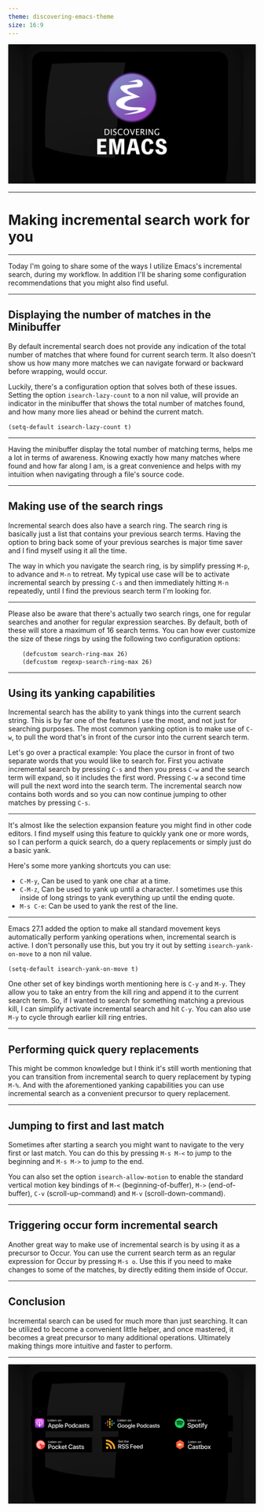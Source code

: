 ```yaml
---
theme: discovering-emacs-theme
size: 16:9
---
```


![bg contain](./images/intro-cover.png)

---

# Making incremental search work for you

---

Today I'm going to share some of the ways I utilize Emacs's incremental search, during my workflow. In addition I'll be sharing some configuration recommendations that you might also find useful.

---

## Displaying the number of matches in the Minibuffer

By default incremental search does not provide any indication of the total number of matches that where found for current search term. It also doesn't show us how many more matches we can navigate forward or backward before wrapping, would occur.

Luckily, there's a configuration option that solves both of these issues. Setting the option `isearch-lazy-count` to a non nil value, will provide an indicator in the minibuffer that shows the total number of matches found, and how many more lies ahead or behind the current match.

```Lisp
(setq-default isearch-lazy-count t)
```

---

Having the minibuffer display the total number of matching terms, helps me a lot in terms of awareness. Knowing exactly how many matches where found and how far along I am, is a great convenience and helps with my intuition when navigating through a file's source code.

---

## Making use of the search rings

Incremental search does also have a search ring. The search ring is basically just a list that contains your previous search terms. Having the option to bring back some of your previous searches is major time saver and I find myself using it all the time.

The way in which you navigate the search ring, is by simplify pressing `M-p`, to advance and `M-n` to retreat. My typical use case will be to activate incremental search by pressing `C-s` and then immediately hitting `M-n` repeatedly, until I find the previous search term I'm looking for.

---

Please also be aware that there's actually two search rings, one for regular searches and another for regular expression searches. By default, both of these will store a maximum of 16 search terms. You can how ever customize the size of these rings by using the following two configuration options:

```Lisp
    (defcustom search-ring-max 26)
    (defcustom regexp-search-ring-max 26)
```

---

## Using its yanking capabilities

Incremental search has the ability to yank things into the current search string. This is by far one of the features I use the most, and not just for searching purposes. The most common yanking option is to make use of `C-w`, to pull the word that's in front of the cursor into the current search term.

Let's go over a practical example: You place the cursor in front of two separate words that you would like to search for. First you activate incremental search by pressing `C-s` and then you press `C-w` and the search term will expand, so it includes the first word. Pressing `C-w` a second time will pull the next word into the search term. The incremental search now contains both words and so you can now continue jumping to other matches by pressing `C-s`.

---

It's almost like the selection expansion feature you might find in other code editors. I find myself using this feature to quickly yank one or more words, so I can perform a quick search, do a query replacements or simply just do a basic yank.

Here's some more yanking shortcuts you can use:

- `C-M-y`, Can be used to yank one char at a time.
- `C-M-z`, Can be used to yank up until a character. I sometimes use this inside of long strings to yank everything up until the ending quote.
- `M-s C-e`: Can be used to yank the rest of the line.

---

Emacs 27.1 added the option to make all standard movement keys automatically perform yanking operations when, incremental search is active. I don't personally use this, but you try it out by setting `isearch-yank-on-move` to a non nil value.

```Lisp
(setq-default isearch-yank-on-move t)
```

One other set of key bindings worth mentioning here is `C-y` and `M-y`. They allow you to take an entry from the kill ring and append it to the current search term. So, if I wanted to search for something matching a previous kill, I can simplify activate incremental search and hit `C-y`. You can also use `M-y` to cycle through earlier kill ring entries.

---

## Performing quick query replacements

This might be common knowledge but I think it's still worth mentioning that you can transition from incremental search to query replacement by typing `M-%`. And with the aforementioned yanking capabilities you can use incremental search as a convenient precursor to query replacement.

---

## Jumping to first and last match

Sometimes after starting a search you might want to navigate to the very first or last match. You can do this by pressing `M-s M-<` to jump to the beginning and `M-s M->` to jump to the end.

You can also set the option `isearch-allow-motion` to enable the standard vertical motion key bindings of `M-<` (beginning-of-buffer), `M->` (end-of-buffer), `C-v` (scroll-up-command) and `M-v` (scroll-down-command).

---

## Triggering occur form incremental search

Another great way to make use of incremental search is by using it as a precursor to Occur. You can use the current search term as an regular expression for Occur by pressing `M-s o`. Use this if you need to make changes to some of the matches, by directly editing them inside of Occur.

---

## Conclusion

Incremental search can be used for much more than just searching. It can be utilized to become a convenient little helper, and once mastered, it becomes a great precursor to many additional operations. Ultimately making things more intuitive and faster to perform.

---

![bg contain](./images/outro-cover.png)
